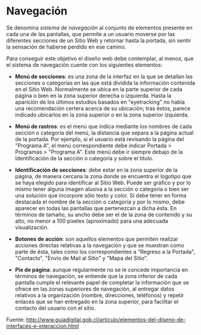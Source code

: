# Navegación

Se denomina _sistema de navegación_ al conjunto de elementos presente en cada una de las pantallas, que permite a un usuario moverse por las diferentes secciones de un Sitio Web y retornar hasta la portada, sin sentir la sensación de haberse perdido en ese camino.

Para conseguir este objetivo el diseño web debe contemplar, al menos, que el sistema de navegación cuente con los siguientes elementos:

- __Menú de secciones__: es una zona de la interfaz en la que se detallan las secciones o categorías en las que está dividida la información contenida en el Sitio Web. Normalmente se ubica en la parte superior de cada página o bien en la zona superior derecha o izquierda. Hasta la aparición de los últimos estudios basados en "eyetracking" no había una recomendación certera acerca de su ubicación; tras éstos, parece indicado ubicarlos en la zona superior o en la zona superior izquierda.

- __Menú de rastros__: es el menú que indica mediante los nombres de cada sección o categoría del menú, la distancia que separa a la página actual de la portada. Por ejemplo, si el usuario está revisando la página del "Programa A", el menú correspondiente debe indicar Portada > Programas > "Programa A". Este menú debe ir siempre debajo de la Identificación de la sección o categoría y sobre el título.

- __Identificación de secciones__: debe estar en la zona superior de la página, de manera cercana la zona donde se encuentra el logotipo que se haya elegido para identificar al Sitio Web. Puede ser gráfico y por lo mismo tener alguna imagen alusiva a la sección o categoría o bien ser una solución que incorpore sólo texto y color. Sí debe tener en forma destacada el nombre de la sección o categoría y por lo mismo, debe aparecer en todas las pantallas que pertenezcan a dicha ésta. En términos de tamaño, su ancho debe ser el de la zona de contenido y su alto, no menor a 100 pixeles (aproximado) para una adecuada visualización.

- __Botones de acción__: son aquellos elementos que permiten realizar acciones directas relativas a la navegación y que se muestran como parte de ésta, tales como los correspondientes a "Regreso a la Portada", "Contacto", "Envío de Mail al Sitio" y "Mapa del Sitio".

- __Pie de página__: aunque regularmente no se le concede importancia en términos de navegación, se entiende que la zona inferior de cada pantalla cumple el relevante papel de completar la información que se ofrece en las zonas superiores de navegación, al entregar datos relativos a la organización (nombre, direcciones, teléfonos) y repetir enlaces que se han entregado en la zona superior, para facilitar el contacto del usuario con el sitio.

Fuente: http://www.guiadigital.gob.cl/articulo/elementos-del-diseno-de-interfaces-e-interaccion.html